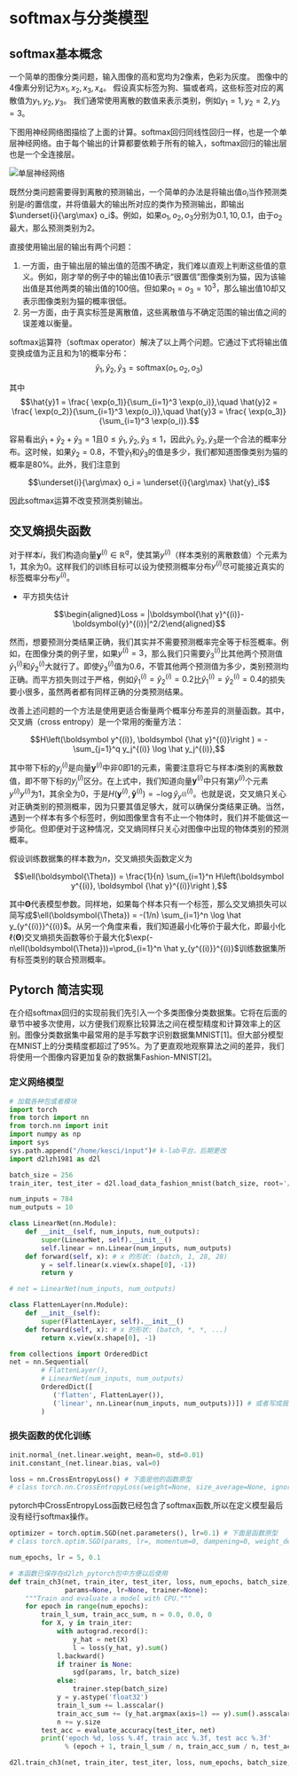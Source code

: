 # softmax与分类模型

## softmax基本概念

一个简单的图像分类问题，输入图像的高和宽均为2像素，色彩为灰度。
图像中的4像素分别记为$x_1, x_2, x_3, x_4$。
假设真实标签为狗、猫或者鸡，这些标签对应的离散值为$y_1, y_2, y_3$。
我们通常使用离散的数值来表示类别，例如$y_1=1, y_2=2, y_3=3$。

下图用神经网络图描绘了上面的计算。softmax回归同线性回归一样，也是一个单层神经网络。由于每个输出的计算都要依赖于所有的输入，softmax回归的输出层也是一个全连接层。

![单层神经网络](https://cdn.kesci.com/upload/image/q5hmymezog.png)

既然分类问题需要得到离散的预测输出，一个简单的办法是将输出值$o_i$当作预测类别是$i$的置信度，并将值最大的输出所对应的类作为预测输出，即输出$\underset{i}{\arg\max} o_i$。例如，如果$o_1,o_2,o_3$分别为$0.1, 10,0.1$，由于$o_2$最大，那么预测类别为2。

直接使用输出层的输出有两个问题：

1. 一方面，由于输出层的输出值的范围不确定，我们难以直观上判断这些值的意义。例如，刚才举的例子中的输出值10表示“很置信”图像类别为猫，因为该输出值是其他两类的输出值的100倍。但如果$o_1=o_3=10^3$，那么输出值10却又表示图像类别为猫的概率很低。
2. 另一方面，由于真实标签是离散值，这些离散值与不确定范围的输出值之间的误差难以衡量。

softmax运算符（softmax operator）解决了以上两个问题。它通过下式将输出值变换成值为正且和为1的概率分布：
$$\hat{y}_1, \hat{y}_2, \hat{y}_3 = \text{softmax}(o_1, o_2, o_3)$$

其中$$\hat{y}1 = \frac{ \exp(o_1)}{\sum_{i=1}^3 \exp(o_i)},\quad \hat{y}2 = \frac{ \exp(o_2)}{\sum_{i=1}^3 \exp(o_i)},\quad \hat{y}3 = \frac{ \exp(o_3)}{\sum_{i=1}^3 \exp(o_i)}.$$

容易看出$\hat{y}_1 + \hat{y}_2 + \hat{y}_3 = 1$且$0 \leq \hat{y}_1, \hat{y}_2, \hat{y}_3 \leq 1$，因此$\hat{y}_1, \hat{y}_2, \hat{y}_3$是一个合法的概率分布。这时候，如果$\hat{y}_2 = 0.8$，不管$\hat{y}_1$和$\hat{y}_3$的值是多少，我们都知道图像类别为猫的概率是80%。此外，我们注意到

$$\underset{i}{\arg\max} o_i = \underset{i}{\arg\max} \hat{y}_i$$

因此softmax运算不改变预测类别输出。

## 交叉熵损失函数

对于样本$i$，我们构造向量$\boldsymbol{y}^{(i)}\in \mathbb{R}^{q}$，使其第$y^{(i)}$（样本类别的离散数值）个元素为1，其余为0。这样我们的训练目标可以设为使预测概率分布$y^{(i)}$尽可能接近真实的标签概率分布$y^{(i)}$。

* 平方损失估计

$$\begin{aligned}Loss = |\boldsymbol{\hat y}^{(i)}-\boldsymbol{y}^{(i)}|^2/2\end{aligned}$$

然而，想要预测分类结果正确，我们其实并不需要预测概率完全等于标签概率。例如，在图像分类的例子里，如果$y^{(i)}=3$，那么我们只需要$\hat{y}^{(i)}_3$比其他两个预测值$\hat{y}^{(i)}_1$和$\hat{y}^{(i)}_2$大就行了。即使$\hat{y}^{(i)}_3$值为0.6，不管其他两个预测值为多少，类别预测均正确。而平方损失则过于严格，例如$\hat y^{(i)}_1=\hat y^{(i)}_2=0.2$比$\hat y^{(i)}_1=\hat y^{(i)}_2=0.4$的损失要小很多，虽然两者都有同样正确的分类预测结果。

改善上述问题的一个方法是使用更适合衡量两个概率分布差异的测量函数。其中，交叉熵（cross entropy）是一个常用的衡量方法：

$$H\left(\boldsymbol y^{(i)}, \boldsymbol {\hat y}^{(i)}\right ) = -\sum_{j=1}^q y_j^{(i)} \log \hat y_j^{(i)},$$

其中带下标的$y_j^{(i)}$是向量$\boldsymbol y^{(i)}$中非0即1的元素，需要注意将它与样本$i$类别的离散数值，即不带下标的$y_j^{(i)}$区分。在上式中，我们知道向量$\boldsymbol y^{(i)}$中只有第$y^{(i)}$个元素$y^{(i)}{y^{(i)}}$为1，其余全为0，于是$H(\boldsymbol y^{(i)}, \boldsymbol {\hat y}^{(i)}) = -\log \hat y_{y^{(i)}}^{(i)}$。也就是说，交叉熵只关心对正确类别的预测概率，因为只要其值足够大，就可以确保分类结果正确。当然，遇到一个样本有多个标签时，例如图像里含有不止一个物体时，我们并不能做这一步简化。但即便对于这种情况，交叉熵同样只关心对图像中出现的物体类别的预测概率。

假设训练数据集的样本数为$n$，交叉熵损失函数定义为

$$\ell(\boldsymbol{\Theta}) = \frac{1}{n} \sum_{i=1}^n H\left(\boldsymbol y^{(i)}, \boldsymbol {\hat y}^{(i)}\right ),$$

其中$\boldsymbol{\Theta}$代表模型参数。同样地，如果每个样本只有一个标签，那么交叉熵损失可以简写成$\ell(\boldsymbol{\Theta}) = -(1/n) \sum_{i=1}^n \log \hat y_{y^{(i)}}^{(i)}$。从另一个角度来看，我们知道最小化等价于最大化，即最小化$\ell(\boldsymbol{\Theta})$交叉熵损失函数等价于最大化$\exp(-n\ell(\boldsymbol{\Theta}))=\prod_{i=1}^n \hat y_{y^{(i)}}^{(i)}$训练数据集所有标签类别的联合预测概率。

## Pytorch 简洁实现

在介绍softmax回归的实现前我们先引入一个多类图像分类数据集。它将在后面的章节中被多次使用，以方便我们观察比较算法之间在模型精度和计算效率上的区别。图像分类数据集中最常用的是手写数字识别数据集MNIST[1]。但大部分模型在MNIST上的分类精度都超过了95%。为了更直观地观察算法之间的差异，我们将使用一个图像内容更加复杂的数据集Fashion-MNIST[2]。

### 定义网络模型

```python
# 加载各种包或者模块
import torch
from torch import nn
from torch.nn import init
import numpy as np
import sys
sys.path.append("/home/kesci/input")# k-lab平台，后期更改
import d2lzh1981 as d2l

batch_size = 256
train_iter, test_iter = d2l.load_data_fashion_mnist(batch_size, root='/home/kesci/input/FashionMNIST2065')

num_inputs = 784
num_outputs = 10

class LinearNet(nn.Module):
    def __init__(self, num_inputs, num_outputs):
        super(LinearNet, self).__init__()
        self.linear = nn.Linear(num_inputs, num_outputs)
    def forward(self, x): # x 的形状: (batch, 1, 28, 28)
        y = self.linear(x.view(x.shape[0], -1))
        return y

# net = LinearNet(num_inputs, num_outputs)

class FlattenLayer(nn.Module):
    def __init__(self):
        super(FlattenLayer, self).__init__()
    def forward(self, x): # x 的形状: (batch, *, *, ...)
        return x.view(x.shape[0], -1)

from collections import OrderedDict
net = nn.Sequential(
        # FlattenLayer(),
        # LinearNet(num_inputs, num_outputs)
        OrderedDict([
           ('flatten', FlattenLayer()),
           ('linear', nn.Linear(num_inputs, num_outputs))]) # 或者写成我们自己定义的 LinearNet(num_inputs, num_outputs) 也可以
        )
```

### 损失函数的优化训练

```python
init.normal_(net.linear.weight, mean=0, std=0.01)
init.constant_(net.linear.bias, val=0)

loss = nn.CrossEntropyLoss() # 下面是他的函数原型
# class torch.nn.CrossEntropyLoss(weight=None, size_average=None, ignore_index=-100, reduce=None, reduction='mean')
```

pytorch中CrossEntropyLoss函数已经包含了softmax函数,所以在定义模型最后没有经行softmax操作。

```python
optimizer = torch.optim.SGD(net.parameters(), lr=0.1) # 下面是函数原型
# class torch.optim.SGD(params, lr=, momentum=0, dampening=0, weight_decay=0, nesterov=False)

num_epochs, lr = 5, 0.1

# 本函数已保存在d2lzh_pytorch包中方便以后使用
def train_ch3(net, train_iter, test_iter, loss, num_epochs, batch_size,
              params=None, lr=None, trainer=None):
    """Train and evaluate a model with CPU."""
    for epoch in range(num_epochs):
        train_l_sum, train_acc_sum, n = 0.0, 0.0, 0
        for X, y in train_iter:
            with autograd.record():
                y_hat = net(X)
                l = loss(y_hat, y).sum()
            l.backward()
            if trainer is None:
                sgd(params, lr, batch_size)
            else:
                trainer.step(batch_size)
            y = y.astype('float32')
            train_l_sum += l.asscalar()
            train_acc_sum += (y_hat.argmax(axis=1) == y).sum().asscalar()
            n += y.size
        test_acc = evaluate_accuracy(test_iter, net)
        print('epoch %d, loss %.4f, train acc %.3f, test acc %.3f'
              % (epoch + 1, train_l_sum / n, train_acc_sum / n, test_acc))

d2l.train_ch3(net, train_iter, test_iter, loss, num_epochs, batch_size, None, lr, optimizer)
```
